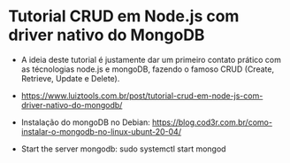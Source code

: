 # Tutorial CRUD em Node.js com driver nativo do MongoDB

- A ideia deste tutorial é justamente dar um primeiro contato prático com as técnologias node.js e mongoDB, fazendo o famoso CRUD (Create, Retrieve, Update e Delete).

- https://www.luiztools.com.br/post/tutorial-crud-em-node-js-com-driver-nativo-do-mongodb/

- Instalação do mongoDB no Debian: https://blog.cod3r.com.br/como-instalar-o-mongodb-no-linux-ubunt-20-04/

- Start the server mongodb: sudo systemctl start mongod
